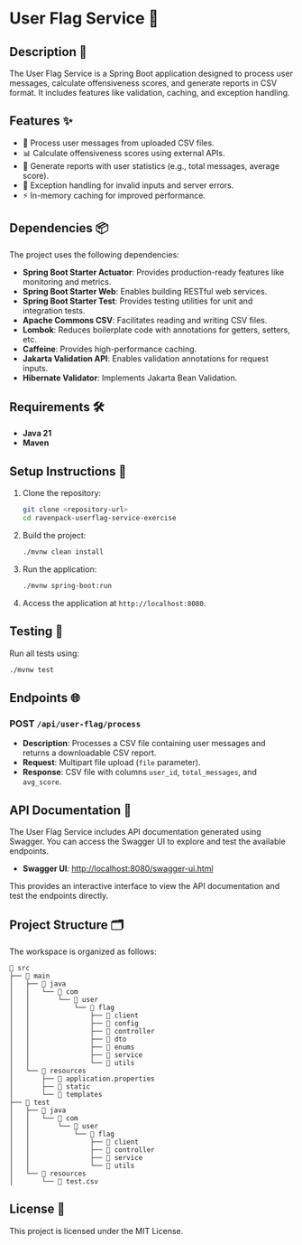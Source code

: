 # User Flag Service 🚩

## Description 📄

The User Flag Service is a Spring Boot application designed to process user messages, calculate offensiveness scores, and generate reports in CSV format. It includes features like validation, caching, and exception handling.

## Features ✨

- 📂 Process user messages from uploaded CSV files.
- 📊 Calculate offensiveness scores using external APIs.
- 📝 Generate reports with user statistics (e.g., total messages, average score).
- 🚨 Exception handling for invalid inputs and server errors.
- ⚡ In-memory caching for improved performance.

## Dependencies 📦

The project uses the following dependencies:

- **Spring Boot Starter Actuator**: Provides production-ready features like monitoring and metrics.
- **Spring Boot Starter Web**: Enables building RESTful web services.
- **Spring Boot Starter Test**: Provides testing utilities for unit and integration tests.
- **Apache Commons CSV**: Facilitates reading and writing CSV files.
- **Lombok**: Reduces boilerplate code with annotations for getters, setters, etc.
- **Caffeine**: Provides high-performance caching.
- **Jakarta Validation API**: Enables validation annotations for request inputs.
- **Hibernate Validator**: Implements Jakarta Bean Validation.

## Requirements 🛠️

- **Java 21**
- **Maven**

## Setup Instructions 🚀

1. Clone the repository:

   ```bash
   git clone <repository-url>
   cd ravenpack-userflag-service-exercise
   ```

2. Build the project:

   ```bash
   ./mvnw clean install
   ```

3. Run the application:

   ```bash
   ./mvnw spring-boot:run
   ```

4. Access the application at `http://localhost:8080`.

## Testing 🧪

Run all tests using:

```bash
./mvnw test
```

## Endpoints 🌐

### POST `/api/user-flag/process`

- **Description**: Processes a CSV file containing user messages and returns a downloadable CSV report.
- **Request**: Multipart file upload (`file` parameter).
- **Response**: CSV file with columns `user_id`, `total_messages`, and `avg_score`.

## API Documentation 📖

The User Flag Service includes API documentation generated using Swagger. You can access the Swagger UI to explore and test the available endpoints.

- **Swagger UI**: [http://localhost:8080/swagger-ui.html](http://localhost:8080/swagger-ui.html)

This provides an interactive interface to view the API documentation and test the endpoints directly.

## Project Structure 🗂️

The workspace is organized as follows:

```
📂 src
├── 📂 main
│   ├── 📂 java
│   │   └── 📂 com
│   │       └── 📂 user
│   │           └── 📂 flag
│   │               ├── 📂 client
│   │               ├── 📂 config
│   │               ├── 📂 controller
│   │               ├── 📂 dto
│   │               ├── 📂 enums
│   │               ├── 📂 service
│   │               └── 📂 utils
│   └── 📂 resources
│       ├── 📄 application.properties
│       ├── 📂 static
│       └── 📂 templates
├── 📂 test
│   ├── 📂 java
│   │   └── 📂 com
│   │       └── 📂 user
│   │           └── 📂 flag
│   │               ├── 📂 client
│   │               ├── 📂 controller
│   │               ├── 📂 service
│   │               └── 📂 utils
│   └── 📂 resources
│       └── 📄 test.csv
```

## License 📜

This project is licensed under the MIT License.
